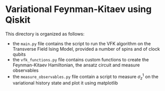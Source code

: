 # Variational Feynman-Kitaev using Qiskit

This directory is organized as follows:

- the `main.py` file contains the script to run the VFK algorithm on the Transverse Field Ising Model, provided a number of spins and of clock qubits
- the `vfk_functions.py` file contains custom functions to create the Feynman-Kitaev Hamiltonian, the ansatz circuit and measure observables
- the `measure_observables.py` file contain a script to measure $\sigma^1_z$ on the variational history state and plot it using matplotlib